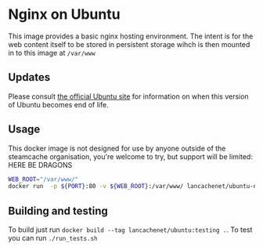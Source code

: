 # Nginx on Ubuntu

This image provides a basic nginx hosting environment. The intent is for the web content itself to be stored in persistent storage wihch is then mounted in to this image at `/var/www`

## Updates

Please consult [the official Ubuntu site](https://www.ubuntu.com/info/release-end-of-life) for information on when this version of Ubuntu becomes end of life.

## Usage

This docker image is not designed for use by anyone outside of the steamcache organisation, you're welcome to try, but support will be limited: HERE BE DRAGONS

```bash
WEB_ROOT="/var/www/"
docker run  -p ${PORT}:80 -v ${WEB_ROOT}:/var/www/ lancachenet/ubuntu-nginx
```

## Building and testing

To build just run `docker build --tag lancachenet/ubuntu:testing .`.
To test you can run `./run_tests.sh`

